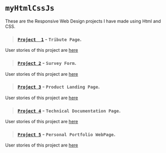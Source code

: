 # `myHtmlCssJs`
These are the Responsive Web Design projects I have made using Html and CSS. 
> ### [`Project  1`](https://codepen.io/mnk17arts/full/abpNaMJ) - `Tribute Page`. 
User stories of this project are [here](https://www.freecodecamp.org/learn/responsive-web-design/responsive-web-design-projects/build-a-tribute-page) 
> ### [`Project 2`](https://codepen.io/mnk17arts/full/ExZKGZj) - `Survey Form`.
User stories of this project are [here](https://www.freecodecamp.org/learn/responsive-web-design/responsive-web-design-projects/build-a-survey-form)
> ### [`Project 3`](https://codepen.io/mnk17arts/full/JjEKNJO) - `Product Landing Page`.
User stories of this project are [here](https://www.freecodecamp.org/learn/responsive-web-design/responsive-web-design-projects/build-a-product-landing-page)
> ### [`Project 4`](https://codepen.io/mnk17arts/full/ZELKLqQ) - `Technical Documentation Page`.
User stories of this project are [here](https://www.freecodecamp.org/learn/responsive-web-design/responsive-web-design-projects/build-a-technical-documentation-page)
> ### [`Project 5`](https://codepen.io/mnk17arts/full/wvgdqya) - `Personal Portfolio WebPage`.
User stories of this project are [here](https://www.freecodecamp.org/learn/responsive-web-design/responsive-web-design-projects/build-a-personal-portfolio-webpage)
